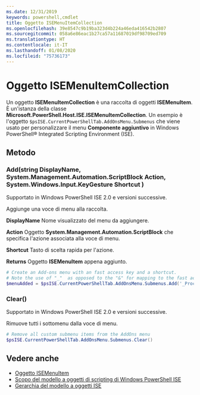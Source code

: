 ```yaml
---
ms.date: 12/31/2019
keywords: powershell,cmdlet
title: Oggetto ISEMenuItemCollection
ms.openlocfilehash: 39e8547c9b19ba323d4b224a46eda416542b2807
ms.sourcegitcommit: 058a6e86eac1b27ca57a11687019df98709ed709
ms.translationtype: HT
ms.contentlocale: it-IT
ms.lasthandoff: 01/08/2020
ms.locfileid: "75736173"
---
```

# <a name="the-isemenuitemcollection-object"></a>Oggetto ISEMenuItemCollection

Un oggetto **ISEMenuItemCollection** è una raccolta di oggetti **ISEMenuItem**. È un'istanza della classe **Microsoft.PowerShell.Host.ISE.ISEMenuItemCollection**. Un esempio è l'oggetto `$psISE.CurrentPowerShellTab.AddOnsMenu.Submenus` che viene usato per personalizzare il menu **Componente aggiuntivo** in Windows PowerShell® Integrated Scripting Environment (ISE).

## <a name="method"></a>Metodo

### <a name="addstring-displayname-systemmanagementautomationscriptblock-action-systemwindowsinputkeygesture-shortcut-"></a>Add\(string DisplayName, System.Management.Automation.ScriptBlock Action, System.Windows.Input.KeyGesture Shortcut \)

Supportato in Windows PowerShell ISE 2.0 e versioni successive.

Aggiunge una voce di menu alla raccolta.

**DisplayName** Nome visualizzato del menu da aggiungere.

**Action** Oggetto **System.Management.Automation.ScriptBlock** che specifica l'azione associata alla voce di menu.

**Shortcut** Tasto di scelta rapida per l'azione.

**Returns** Oggetto **ISEMenuItem** appena aggiunto.

```powershell
# Create an Add-ons menu with an fast access key and a shortcut.
# Note the use of "_"  as opposed to the "&" for mapping to the fast access key letter for the menu item.
$menuAdded = $psISE.CurrentPowerShellTab.AddOnsMenu.Submenus.Add('_Process', {Get-Process}, 'Alt+P')
```

### <a name="clear"></a>Clear\(\)

Supportato in Windows PowerShell ISE 2.0 e versioni successive.

Rimuove tutti i sottomenu dalla voce di menu.

```powershell
# Remove all custom submenu items from the AddOns menu
$psISE.CurrentPowerShellTab.AddOnsMenu.Submenus.Clear()
```

## <a name="see-also"></a>Vedere anche

- [Oggetto ISEMenuItem](The-ISEMenuItem-Object.md)
- [Scopo del modello a oggetti di scripting di Windows PowerShell ISE](Purpose-of-the-Windows-PowerShell-ISE-Scripting-Object-Model.md)
- [Gerarchia del modello a oggetti ISE](The-ISE-Object-Model-Hierarchy.md)
